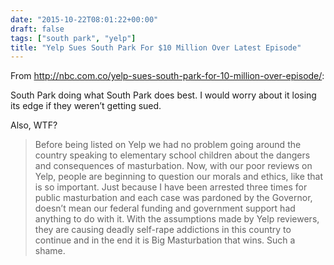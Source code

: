 ```yaml
---
date: "2015-10-22T08:01:22+00:00"
draft: false
tags: ["south park", "yelp"]
title: "Yelp Sues South Park For $10 Million Over Latest Episode"
---
```

From http://nbc.com.co/yelp-sues-south-park-for-10-million-over-episode/:

South Park doing what South Park does best. I would worry about it losing its edge if they weren’t getting sued.

Also, WTF?

>Before being listed on Yelp we had no problem going around the country speaking to elementary school children about the dangers and consequences of masturbation. Now, with our poor reviews on Yelp, people are beginning to question our morals and ethics, like that is so important. Just because I have been arrested three times for public masturbation and each case was pardoned by the Governor, doesn’t mean our federal funding and government support had anything to do with it. With the assumptions made by Yelp reviewers, they are causing deadly self-rape addictions in this country to continue and in the end it is Big Masturbation that wins. Such a shame.
